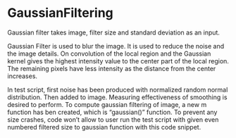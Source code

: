 # GaussianFiltering

Gaussian filter takes image, filter size and standard deviation as an input.

Gaussian Filter is used to blur the image. It is used to reduce the noise 
and the image details. On convolution of the local region and the Gaussian 
kernel gives the highest intensity value to the center part of the local 
region. The remaining pixels have less intensity as the distance from the 
center increases.

In test script, first noise has been produced with normalized random normal
distribution. Then added to image. Measuring effectiveness of smoothing is 
desired to perform. To compute gaussian filtering of image, a new m function 
has ben created, which is “gaussian()” function. To prevent any size crashes, 
code won’t allow to user run the test script with given even numbered 
filtered size to gaussian function with this code snippet.

